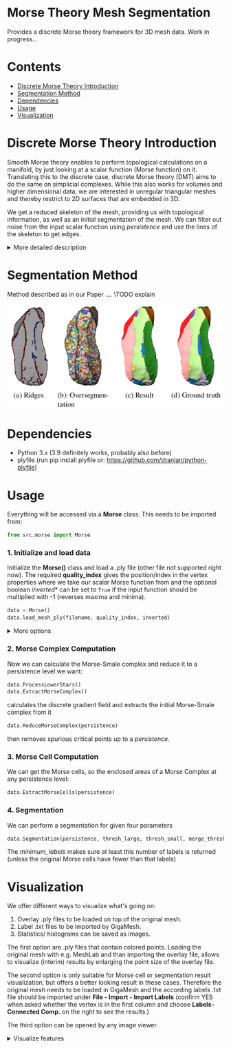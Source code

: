 # Morse Theory Mesh Segmentation

Provides a discrete Morse theory framework for 3D mesh data. Work in progress...

# Contents
- [Discrete Morse Theory Introduction](#discrete-morse-theory-introduction)
- [Segmentation Method](#segmentation-method)
- [Dependencies](#dependencies)
- [Usage](#usage)
- [Visualization](#visualization)
# Discrete Morse Theory Introduction

Smooth Morse theory enables to perform topological calculations on a manifold, by just looking at a scalar function (Morse function) on it. Translating this to the discrete case, discrete Morse theory (DMT) aims to do the same on simplicial complexes. While this also works for volumes and higher dimensional data, we are interested in unregular triangular meshes and thereby restrict to 2D surfaces that are embedded in 3D. 

We get a reduced skeleton of the mesh, providing us with topological information, as well as an initial segmentation of the mesh. We can filter out noise from the input scalar function using *persistence* and use the lines of the skeleton to get edges.

<details>
  <summary>More detailed description</summary>

## Setup

Looking at the gradient of the scalar function we get minima, saddle points and maxima, also called critical points, on our surface and we can connect them with lines by following the flow or steepest descent of the gradient. These extremal lines are also called Separatrices and give adjacency information between the critical points.

## Morse-Smale Complex

We get a Morse-Smale complex, which represents the topology of the underlying mesh, by taking the critical points of their respective dimension for the chain groups and the adjacency information as boundary operator. Further the separatrices span a skeleton on the mesh, which leads to separated areas of the mesh enclosed by separatrices. These cells are called Morse cells and give a first segmentation of the mesh.

<img src="./pictures/MSComplexMorsecell_arrows.png"  width="300">

## Noise Reduction
The initial segmentation usually is very noisy due to the nature of the input data containing a large amount of small local minima and maxima. We are not interested on this small scale structure when looking at segmentations for the whole mesh. Therefore we use a *persistence* [REF]parameter to clean the initial Morse complex from local extrema whose function values are less than the persistence away from the next connected critical simplex. A extremum - saddle point separatrix can be reversed to cancel two critical simplices. This cuts some other separatrices and thereby enlarges Morse cells.

<img src="./pictures/MSComplex_cancelled_arrows_onered_better.png"  width="300">


## Edge Detection
In the cancellation process for noise reduction we remove some separatrices and prolong some separatrices. While we can stop the cancellation process such that we preserve the topologically most persistent features, we can also cancel as many critical simplices as possible and reduce the complex to only the minimum number of critical simplices (representing topological features).
When reducing to such a minimal complex, we can store a so called *separatrix persistence* [REF] for each cancelled separatrix. Giving them a meaningful metric, e.g. average curvature value along the separatrix, allows us to threshold out only important separatrices. These than work as an edge detector on the mesh. Using a double threshold for strong and weak edges as in the Canny edge detector, allows to extend the strong, clear edges with some weak edges if they can be prolonged.

</details>

# Segmentation Method
Method described as in our Paper .... \TODO explain

<img src="./pictures/DMT_Segmentation_Pipeline_art_31.png"  width="500">

# Dependencies

- Python 3.x (3.9 definitely works, probably also before)
- plyfile (run pip install plyfile or: https://github.com/dranjan/python-plyfile)
 
 # Usage

Everything will be accessed via a **Morse** class. This needs to be imported from:

```python
from src.morse import Morse
```

### 1. Initialize and load data
Initialize the **Morse()** class and load a .ply file (other file not supported right now). The required **quality_index** gives the position/index in the vertex properties where we take our scalar Morse function from and the optional boolean *inverted** can be set to `True` if the input function should be multiplied with -1 (reverses maxima and minima).

```python
data = Morse()
data.load_mesh_ply(filename, quality_index, inverted)
```

<details>
  <summary>More options</summary>

Can also read in a feature vector file (as generated by GigaMesh) and currently takes the maximum value in the vector for each vertex
```python
data.load_new_funvals(filename)
```
</details>

### 2. Morse Complex Computation
Now we can calculate the Morse-Smale complex and reduce it to a persistence level we want:

```python
data.ProcessLowerStars()
data.ExtractMorseComplex()
```
calculates the discrete gradient field and extracts the initial Morse-Smale complex from it

```python
data.ReduceMorseComplex(persistence)
```
then removes spurious critical points up to a *persistence*.

### 3. Morse Cell Computation
We can get the Morse cells, so the enclosed areas of a Morse Complex at any persistence level:
```python
data.ExtractMorseCells(persistence)
```

### 4. Segmentation
We can perform a segmentation for given four parameters
```python
data.Segmentation(persistence, thresh_large, thresh_small, merge_threshold, minimum_labels=3)
```
The *minimum_labels* makes sure at least this number of labels is returned (unless the original Morse cells have fewer than that labels)


# Visualization
We offer different ways to visualize what's going on: 
1. Overlay .ply files to be loaded on top of the original mesh.
2. Label .txt files to be imported by GigaMesh.
3. Statistics/ histograms can be saved as images.

The first option are .ply files that contain colored points. Loading the original mesh with e.g. MeshLab and than importing the overlay file, allows to visualize (interim) results by enlarging the point size of the overlay file.

The second option is only suitable for Morse cell or segmentation result visualization, but offers a better looking result in these cases. Therefore the original mesh needs to be loaded in GigaMesh and the according labels .txt file should be imported under **File - Import - Import Labels** (confirm YES when asked whether the vertex is in the first column and choose **Labels-Connected Comp.** on the right to see the results.)

The third option can be opened by any image viewer.

<details>
  <summary>Visualize features</summary>

## Morse Cells / Segmentation Cells

<details>
  <summary>Show</summary>

For the initial Morse Cells or the Morse cells of a reduced Morse Complex visualization can be done with overlay .ply files or label .txt files using one of the following functions: 
```python
data.plot_MorseCells_ply(persistence, filename)
data.plot_MorseCells_label_txt(persistence, filename)
```
where *filename* does not need to contain the file extension.

For segmentation results currently only the labels .txt option is available and a calculated parameter combination can be visulaized by:
```python
data.plot_Segmentation_label_txt(persistence, thresh_large, thresh_small, merge_threshold, filename)
```
</details>

## Morse Complex

<details>
  <summary>Show</summary>

A Morse complex can be visualized by an overlay .ply file as follows:
```python
data.plot_MorseComplex_ply(persistence, filename, path_color=[255,0,255], detailed=False, separate_points_file=False)
```
This returns minima (critical vertices) as red points, saddles (critical edges) as green points in the middle of the edge and maxima (critical faces) as blue points in the center of the face. The separatrix points are by default colored pink, but can be changed using *path_color*.

The options *detailed* and *separate_points_file* refer to plotting options where a more exact and detailed Morse Complex is plotted: Instead of just giving the middle points of edges and faces as colored points, the *detailed* option allows to visualize the critical vertices, edges and faces as red points, green edges and blue triangles, while the separatrix is visualized as paths between the middle points of edges and faces or paths between edges and vertices.
Setting the *separate_points_file* to True additionally writes another .ply file containing only the red critical points, which is required for a better visualization in Meshlab.
The visualization in Meshlab for the detailed Morse complexes is a bit complicated, but you can follow these steps:
1. Load the overlay file first (if the additional points file is there, load both overlay files before the original mesh) It is important, that the overlay files are listed above the original mesh in the project!
2. For the general overlay file now use the following settings:
  - **Points:** Shading - Dot Decorator; Color - Vert; Point Size - (not too small, can be adjusted)
  - **Edges:** Shading - None; Color - Vert; Edge Width - (not too small, can be adjusted)
  - **Face:** Shading - Face; Color - Face; Back Face - Double
3. For the optional points overlay file, use the same settings, but just required for **Points**
4. Now turn on points, edges and faces on the overlay file and optionally the edges on the original mesh file to see the structure. Unfortuantely you can now see the points of each part of the separatrix as well, which does not look pleasant, but turning off the points will hide the red critical vertices. Therefore the additional points overlay can be used, to avoid this: Just turn off the points in the general overlay file and turn on only points in the points overlay file and you will get a good looking complete visualization of the Morse Complex.

This will give you a visualization as here:

<img src="./pictures/MSComplex_detailed_visualization_meshlab.png"  width="500">

</details>

## Edges

<details>
  <summary>Show</summary>

Salient edges can only be visualized as overlay .ply files as well. Using
```python
data.plot_SalientEdges_ply(filename, thresh_high, thresh_low = None)
```
gives a .ply file of optionally double thresholded salient edges. If only *thresh_high* is given, it works as if there only is one threshold. All vertices contained in strong edges will be marked as red points, weak edges as blue.
</details>

## Histograms/Statistics

<details>
  <summary>Show</summary>

There are several options to show and/or save images of histograms, persistence diagrams or other statistics. 

A persistence diagram can be obtained as follows
```python
data.plot_PersistenceDiagram(persistence=0, pointsize=4, save=False, filepath='persistenceDiagram')
```
All parameters are optional, the *persistence* parameter should make all points disappear that are closer than its value to the birth-death line of the persistence diagram.

Persistence Diagram             |  Persistence Diagram with persistence
:-------------------------:|:-------------------------:
<img src="./pictures/persistenceDiagram_original.png"  width="300"> |  <img src="./pictures/persistenceDiagram_0_04P.png"  width="300">

We can get the statistics of the separatrix persistences (includes mean, standard deviation and all values) as well as plot and/or show a histogram of their distribution
```python
statistics = data.salient_edge_statistics(nb_bins=15, log=False, save=False, filepath='histogram', show=True)
```
The *log* parameter switches the y-Axis to log scale.

We can also obtain statisctics and histograms from the function values of all vertices or specifically for the vertices making up the critical simplices of a Morse complex with given persistence
```python
statistics1 = data.funval_statistics(nb_bins=15, log=False, save=False, filepath='histogram', show=True)
statistics2 = data.critical_funval_statistics(persistence, nb_bins=15, log=False, save=False, filepath='histogram', show=True)
```
The *statistics2* returned from the second function here contains separate dictionaries with mean, standard deviation and all the values for minima, saddles and maxima.
</details>

</details>